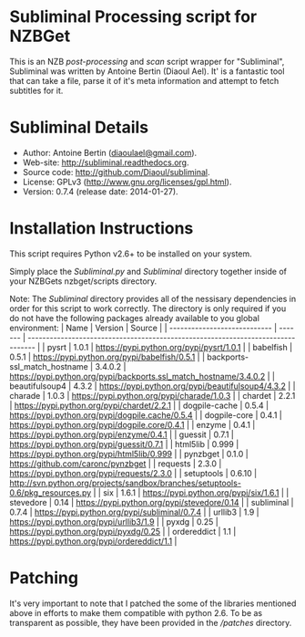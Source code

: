 Subliminal Processing script for NZBGet
=======================================
This is an NZB  _post-processing_ and _scan_ script wrapper for "Subliminal",
Subliminal was written by Antoine Bertin (Diaoul Ael). It' is a fantastic
tool that can take a file, parse it of it's meta information and attempt
to fetch subtitles for it.

Subliminal Details
==================
* Author: Antoine Bertin (diaoulael@gmail.com).
* Web-site: http://subliminal.readthedocs.org.
* Source code: http://github.com/Diaoul/subliminal.
* License: GPLv3 (http://www.gnu.org/licenses/gpl.html).
* Version: 0.7.4 (release date: 2014-01-27).

Installation Instructions
=========================
This script requires Python v2.6+ to be installed on your system.

Simply place the _Subliminal.py_ and _Subliminal_ directory together inside
of your NZBGets nzbget/scripts directory.

Note: The _Subliminal_ directory provides all of the nessisary dependencies
in order for this script to work correctly. The directory is only required
if you do not have the following packages already available to you global
environment:
| Name                         | Version | Source                                                                           |
| ---------------------------- | ------- | -------------------------------------------------------------------------------- |
| pysrt                        | 1.0.1   | https://pypi.python.org/pypi/pysrt/1.0.1                                         |
| babelfish                    | 0.5.1   | https://pypi.python.org/pypi/babelfish/0.5.1                                     |
| backports-ssl_match_hostname | 3.4.0.2 | https://pypi.python.org/pypi/backports.ssl_match_hostname/3.4.0.2                |
| beautifulsoup4               | 4.3.2   | https://pypi.python.org/pypi/beautifulsoup4/4.3.2                                |
| charade                      | 1.0.3   | https://pypi.python.org/pypi/charade/1.0.3                                       |
| chardet                      | 2.2.1   | https://pypi.python.org/pypi/chardet/2.2.1                                       |
| dogpile-cache                | 0.5.4   | https://pypi.python.org/pypi/dogpile.cache/0.5.4                                 |
| dogpile-core                 | 0.4.1   | https://pypi.python.org/pypi/dogpile.core/0.4.1                                  |
| enzyme                       | 0.4.1   | https://pypi.python.org/pypi/enzyme/0.4.1                                        |
| guessit                      | 0.7.1   | https://pypi.python.org/pypi/guessit/0.7.1                                       |
| html5lib                     | 0.999   | https://pypi.python.org/pypi/html5lib/0.999                                      |
| pynzbget                     | 0.1.0   | https://github.com/caronc/pynzbget                                               |
| requests                     | 2.3.0   | https://pypi.python.org/pypi/requests/2.3.0                                      |
| setuptools                   | 0.6.10  | http://svn.python.org/projects/sandbox/branches/setuptools-0.6/pkg_resources.py  |
| six                          | 1.6.1   | https://pypi.python.org/pypi/six/1.6.1                                           |
| stevedore                    | 0.14    | https://pypi.python.org/pypi/stevedore/0.14                                      |
| subliminal                   | 0.7.4   | https://pypi.python.org/pypi/subliminal/0.7.4                                    |
| urllib3                      | 1.9     | https://pypi.python.org/pypi/urllib3/1.9                                         |
| pyxdg                        | 0.25    | https://pypi.python.org/pypi/pyxdg/0.25                                          |
| ordereddict                  | 1.1     | https://pypi.python.org/pypi/ordereddict/1.1                                     |

Patching
========
It's very important to note that I patched the some of the libraries mentioned
above in efforts to make them compatible with python 2.6. To be as transparent
as possible, they have been provided in the _/patches_ directory.
